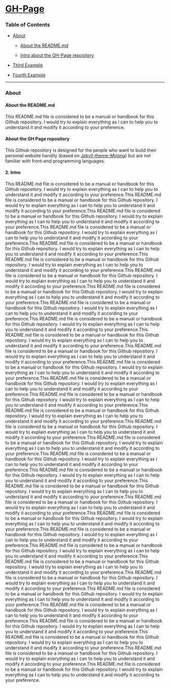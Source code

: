 # [GH-Page](https://deep0thinking.github.io/GH-Page/)

### Table of Contents

- [About](#About)

  - [About the README.md](#About-the-README-md)

  - [Intro about the GH-Page repository](#Intro-about-the-GH-Page-repository)

- [Third Example](#third-example)

- [Fourth Example](#fourth-examplehttpwwwfourthexamplecom)

<hr>

### About

#### About the README.md

This README.md file is considered to be a manual or handbook for this Github repository. I would try to explain everything as I can to help you to understand it and modify it according to your preference.

#### About the GH Page repository

This Github repository is designed for the people who want to build their personal website handily (based on [Jekyll-theme-Minima](https://github.com/jekyll/minima)) but are not familiar with front-end programming languages.

#### 2. Intro

This README.md file is considered to be a manual or handbook for this Github repository. I would try to explain everything as I can to help you to understand it and modify it according to your preference.This README.md file is considered to be a manual or handbook for this Github repository. I would try to explain everything as I can to help you to understand it and modify it according to your preference.This README.md file is considered to be a manual or handbook for this Github repository. I would try to explain everything as I can to help you to understand it and modify it according to your preference.This README.md file is considered to be a manual or handbook for this Github repository. I would try to explain everything as I can to help you to understand it and modify it according to your preference.This README.md file is considered to be a manual or handbook for this Github repository. I would try to explain everything as I can to help you to understand it and modify it according to your preference.This README.md file is considered to be a manual or handbook for this Github repository. I would try to explain everything as I can to help you to understand it and modify it according to your preference.This README.md file is considered to be a manual or handbook for this Github repository. I would try to explain everything as I can to help you to understand it and modify it according to your preference.This README.md file is considered to be a manual or handbook for this Github repository. I would try to explain everything as I can to help you to understand it and modify it according to your preference.This README.md file is considered to be a manual or handbook for this Github repository. I would try to explain everything as I can to help you to understand it and modify it according to your preference.This README.md file is considered to be a manual or handbook for this Github repository. I would try to explain everything as I can to help you to understand it and modify it according to your preference.This README.md file is considered to be a manual or handbook for this Github repository. I would try to explain everything as I can to help you to understand it and modify it according to your preference.This README.md file is considered to be a manual or handbook for this Github repository. I would try to explain everything as I can to help you to understand it and modify it according to your preference.This README.md file is considered to be a manual or handbook for this Github repository. I would try to explain everything as I can to help you to understand it and modify it according to your preference.This README.md file is considered to be a manual or handbook for this Github repository. I would try to explain everything as I can to help you to understand it and modify it according to your preference.This README.md file is considered to be a manual or handbook for this Github repository. I would try to explain everything as I can to help you to understand it and modify it according to your preference.This README.md file is considered to be a manual or handbook for this Github repository. I would try to explain everything as I can to help you to understand it and modify it according to your preference.This README.md file is considered to be a manual or handbook for this Github repository. I would try to explain everything as I can to help you to understand it and modify it according to your preference.This README.md file is considered to be a manual or handbook for this Github repository. I would try to explain everything as I can to help you to understand it and modify it according to your preference.This README.md file is considered to be a manual or handbook for this Github repository. I would try to explain everything as I can to help you to understand it and modify it according to your preference.This README.md file is considered to be a manual or handbook for this Github repository. I would try to explain everything as I can to help you to understand it and modify it according to your preference.This README.md file is considered to be a manual or handbook for this Github repository. I would try to explain everything as I can to help you to understand it and modify it according to your preference.This README.md file is considered to be a manual or handbook for this Github repository. I would try to explain everything as I can to help you to understand it and modify it according to your preference.This README.md file is considered to be a manual or handbook for this Github repository. I would try to explain everything as I can to help you to understand it and modify it according to your preference.This README.md file is considered to be a manual or handbook for this Github repository. I would try to explain everything as I can to help you to understand it and modify it according to your preference.This README.md file is considered to be a manual or handbook for this Github repository. I would try to explain everything as I can to help you to understand it and modify it according to your preference.This README.md file is considered to be a manual or handbook for this Github repository. I would try to explain everything as I can to help you to understand it and modify it according to your preference.This README.md file is considered to be a manual or handbook for this Github repository. I would try to explain everything as I can to help you to understand it and modify it according to your preference.This README.md file is considered to be a manual or handbook for this Github repository. I would try to explain everything as I can to help you to understand it and modify it according to your preference.This README.md file is considered to be a manual or handbook for this Github repository. I would try to explain everything as I can to help you to understand it and modify it according to your preference.This README.md file is considered to be a manual or handbook for this Github repository. I would try to explain everything as I can to help you to understand it and modify it according to your preference.This README.md file is considered to be a manual or handbook for this Github repository. I would try to explain everything as I can to help you to understand it and modify it according to your preference.This README.md file is considered to be a manual or handbook for this Github repository. I would try to explain everything as I can to help you to understand it and modify it according to your preference.This README.md file is considered to be a manual or handbook for this Github repository. I would try to explain everything as I can to help you to understand it and modify it according to your preference.
